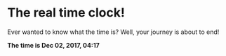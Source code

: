 # The real time clock!

Ever wanted to know what the time is? Well, your journey is about to end!

**The time is Dec 02, 2017, 04:17**